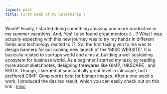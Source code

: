 ```yaml
---
layout: post
title: First week of my internship !
---
```

Woah!! 
Finally, I started doing something amazing and more productive in my summer vacations.
And, Yes! I  also found great mentors  :) ..!!
What I was actually expecting with this new journey was to try my hands in different fields  and technology realted to IT.
So, the first task given to me was to design banners for our coming new launch of the 'MISC WEBSITE'. It is basically related to startups world and aims at building a well sustaining ecosytem for business world.
As a beginner,I started my task, by reading more about sketchnotes, designing freewares like GIMP, INKSCAPE , and KRITA. Though, I laerned at  substantially great level in inkscape, but I preffered GIMP. Gimp works best for bitmap images.
After a one week's work, I produced the desired result, which you can easily check out on this link : 
[misc](http://usonmoon.com/misc/)

